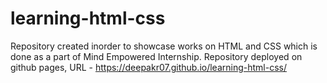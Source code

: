 # learning-html-css
Repository created inorder to showcase works on HTML and CSS which is done as a part of Mind Empowered Internship.
Repository deployed on github pages, URL - https://deepakr07.github.io/learning-html-css/ 
